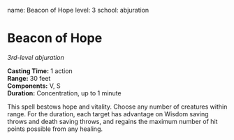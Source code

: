 name: Beacon of Hope
level: 3
school: abjuration

# Beacon of Hope 
_3rd-level abjuration_ 

**Casting Time:** 1 action   
**Range:** 30 feet   
**Components:** V, S    
**Duration:** Concentration, up to 1 minute 

This spell bestows hope and vitality. Choose any number of creatures within range. For the duration, each target has advantage on Wisdom saving throws and death saving throws, and regains the maximum number of hit points possible from any healing. 
